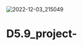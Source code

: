 ![2022-12-03_215049](https://user-images.githubusercontent.com/108303572/205452591-b523e213-c242-445d-9b50-7028adb5bed4.jpg)
# D5.9_project-
